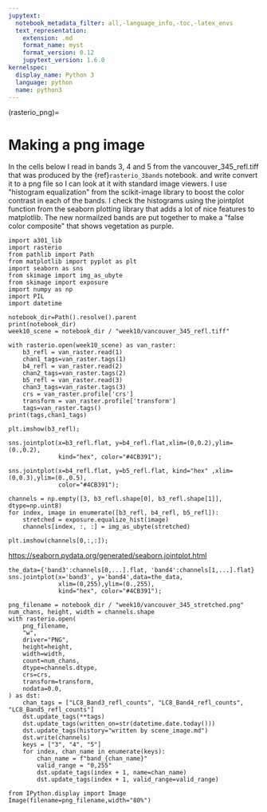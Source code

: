 ```yaml
---
jupytext:
  notebook_metadata_filter: all,-language_info,-toc,-latex_envs
  text_representation:
    extension: .md
    format_name: myst
    format_version: 0.12
    jupytext_version: 1.6.0
kernelspec:
  display_name: Python 3
  language: python
  name: python3
---
```


(rasterio_png)=
# Making a png image

In the cells below I read in bands 3, 4 and 5 from the
vancouver_345_refl.tiff that was produced by the 
{ref}`rasterio_3bands` notebook. and write convert it to a png file so
I can look at it with standard image viewers.   I use "histogram equalization"
from the scikit-image library to boost the color contrast in each of the bands.  I
check the histograms using the jointplot function from the seaborn plotting library
that adds a lot of nice features to matplotlib.  The new normailzed bands are put
together to make a "false color composite" that shows vegetation as purple.

```{code-cell} ipython3
import a301_lib
import rasterio
from pathlib import Path
from matplotlib import pyplot as plt
import seaborn as sns
from skimage import img_as_ubyte
from skimage import exposure
import numpy as np
import PIL
import datetime
```

```{code-cell} ipython3
notebook_dir=Path().resolve().parent
print(notebook_dir)
week10_scene = notebook_dir / "week10/vancouver_345_refl.tiff"

with rasterio.open(week10_scene) as van_raster:
    b3_refl = van_raster.read(1)
    chan1_tags=van_raster.tags(1)
    b4_refl = van_raster.read(2)
    chan2_tags=van_raster.tags(2)
    b5_refl = van_raster.read(3)
    chan3_tags=van_raster.tags(3)
    crs = van_raster.profile['crs']
    transform = van_raster.profile['transform']
    tags=van_raster.tags()
print(tags,chan1_tags)
```

```{code-cell} ipython3
plt.imshow(b3_refl);
```

```{code-cell} ipython3
sns.jointplot(x=b3_refl.flat, y=b4_refl.flat,xlim=(0,0.2),ylim=(0.,0.2),
              kind="hex", color="#4CB391");
```

```{code-cell} ipython3
sns.jointplot(x=b4_refl.flat, y=b5_refl.flat, kind="hex" ,xlim=(0,0.3),ylim=(0.,0.5),
              color="#4CB391");
```

```{code-cell} ipython3
channels = np.empty([3, b3_refl.shape[0], b3_refl.shape[1]], dtype=np.uint8)
for index, image in enumerate([b3_refl, b4_refl, b5_refl]):
    stretched = exposure.equalize_hist(image)
    channels[index, :, :] = img_as_ubyte(stretched)
```

```{code-cell} ipython3
plt.imshow(channels[0,:,:]);
```

https://seaborn.pydata.org/generated/seaborn.jointplot.html

```{code-cell} ipython3
the_data={'band3':channels[0,...].flat, 'band4':channels[1,...].flat}
sns.jointplot(x='band3', y='band4',data=the_data,
              xlim=(0,255),ylim=(0.,255),
              kind="hex", color="#4CB391");
```

```{code-cell} ipython3
png_filename = notebook_dir / "week10/vancouver_345_stretched.png"
num_chans, height, width = channels.shape
with rasterio.open(
    png_filename,
    "w",
    driver="PNG",
    height=height,
    width=width,
    count=num_chans,
    dtype=channels.dtype,
    crs=crs,
    transform=transform,
    nodata=0.0,
) as dst:
    chan_tags = ["LC8_Band3_refl_counts", "LC8_Band4_refl_counts", "LC8_Band5_refl_counts"]
    dst.update_tags(**tags)
    dst.update_tags(written_on=str(datetime.date.today()))
    dst.update_tags(history="written by scene_image.md")
    dst.write(channels)
    keys = ["3", "4", "5"]
    for index, chan_name in enumerate(keys):
        chan_name = f"band_{chan_name}"
        valid_range = "0,255"
        dst.update_tags(index + 1, name=chan_name)
        dst.update_tags(index + 1, valid_range=valid_range)
```

```{code-cell} ipython3
from IPython.display import Image
Image(filename=png_filename,width="80%") 
```
